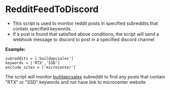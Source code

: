 # RedditFeedToDiscord
- This script is used to monitor reddit posts in specified subreddits that contain specified keywords.
- If a post is found that satisfied above conditions, the script will send a webhook message to discord to post in a specified discord channel

**Example:**
```
subreddits = ['buildapcsales']
keywords = ['RTX','SSD']
exclude_sites = ['microcenter']
```
The script will monitor [buildapcsales](https://www.reddit.com/r/buildapcsales) subreddit to find any posts that contain "RTX" or "SSD" keywords and not
have link to microcenter website
